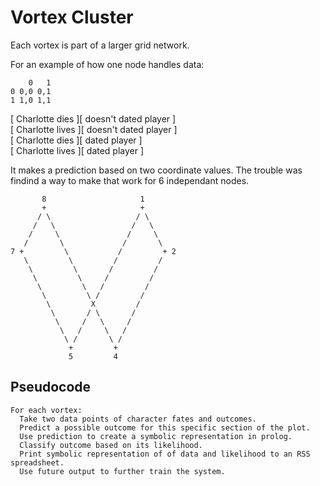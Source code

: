 # Vortex Cluster
Each vortex is part of a larger grid network.

For an example of how one node handles data:

~~~
    0   1
0 0,0 0,1
1 1,0 1,1
~~~

[ Charlotte dies ][ doesn't dated player ]<br />
[ Charlotte lives ][ doesn't dated player ]<br />
[ Charlotte dies ][ dated player ]<br />
[ Charlotte lives ][ dated player ]

It makes a prediction based on two coordinate values. The trouble was findind a way to make that work for 6 independant nodes.

~~~
       8                     1
       +                     +
      / \                   / \
     /   \                 /   \
    /     \               /     \
   /       \             /       \
7 +         \           /         + 2
   \         \         /         /
    \         \       /         /
     \         \     /         /
      \         \   /         /
       \         \ /         /
        \         X         /
         \       / \       /
          \     /   \     /
           \   /     \   /
            \ /       \ /
             +         +
             5         4 
~~~

## Pseudocode
~~~
For each vortex:
  Take two data points of character fates and outcomes.
  Predict a possible outcome for this specific section of the plot.
  Use prediction to create a symbolic representation in prolog.
  Classify outcome based on its likelihood.
  Print symbolic representation of of data and likelihood to an RSS spreadsheet.
  Use future output to further train the system.
~~~

